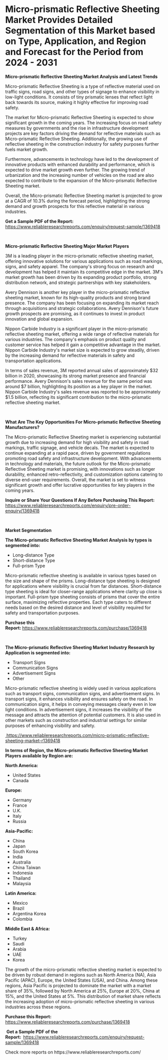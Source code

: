 <p><h1>Micro-prismatic Reflective Sheeting Market Provides Detailed Segmentation of this Market based on Type, Application, and Region and Forecast for the Period from 2024 - 2031</h1></p><p><strong>Micro-prismatic Reflective Sheeting Market Analysis and Latest Trends</strong></p>
<p><p>Micro-prismatic Reflective Sheeting is a type of reflective material used on traffic signs, road signs, and other types of signage to enhance visibility in low-light conditions. It consists of tiny prismatic lenses that reflect light back towards its source, making it highly effective for improving road safety.</p><p>The market for Micro-prismatic Reflective Sheeting is expected to show significant growth in the coming years. The increasing focus on road safety measures by governments and the rise in infrastructure development projects are key factors driving the demand for reflective materials such as Micro-prismatic Reflective Sheeting. Additionally, the growing use of reflective sheeting in the construction industry for safety purposes further fuels market growth.</p><p>Furthermore, advancements in technology have led to the development of innovative products with enhanced durability and performance, which is expected to drive market growth even further. The growing trend of urbanization and the increasing number of vehicles on the road are also expected to contribute to the expansion of the Micro-prismatic Reflective Sheeting market.</p><p>Overall, the Micro-prismatic Reflective Sheeting market is projected to grow at a CAGR of 10.3% during the forecast period, highlighting the strong demand and growth prospects for this reflective material in various industries.</p></p>
<p><strong>Get a Sample PDF of the Report:&nbsp;</strong> <a href="https://www.reliableresearchreports.com/enquiry/request-sample/1369418">https://www.reliableresearchreports.com/enquiry/request-sample/1369418</a></p>
<p>&nbsp;</p>
<p><strong>Micro-prismatic Reflective Sheeting Major Market Players</strong></p>
<p><p>3M is a leading player in the micro-prismatic reflective sheeting market, offering innovative solutions for various applications such as road markings, signs, and safety apparel. The company's strong focus on research and development has helped it maintain its competitive edge in the market. 3M's market growth has been driven by its expanding product portfolio, strong distribution network, and strategic partnerships with key stakeholders.</p><p>Avery Dennison is another key player in the micro-prismatic reflective sheeting market, known for its high-quality products and strong brand presence. The company has been focusing on expanding its market reach through acquisitions and strategic collaborations. Avery Dennison's future growth prospects are promising, as it continues to invest in product innovation and global expansion.</p><p>Nippon Carbide Industry is a significant player in the micro-prismatic reflective sheeting market, offering a wide range of reflective materials for various industries. The company's emphasis on product quality and customer service has helped it gain a competitive advantage in the market. Nippon Carbide Industry's market size is expected to grow steadily, driven by the increasing demand for reflective materials in safety and transportation applications.</p><p>In terms of sales revenue, 3M reported annual sales of approximately $32 billion in 2020, showcasing its strong market presence and financial performance. Avery Dennison's sales revenue for the same period was around $7 billion, highlighting its position as a key player in the market. Nippon Carbide Industry's sales revenue was reported to be approximately $1.5 billion, reflecting its significant contribution to the micro-prismatic reflective sheeting market.</p></p>
<p>&nbsp;</p>
<p><strong>What Are The Key Opportunities For Micro-prismatic Reflective Sheeting Manufacturers?</strong></p>
<p><p>The Micro-prismatic Reflective Sheeting market is experiencing substantial growth due to increasing demand for high visibility and safety in road markings, traffic signage, and vehicle decals. The market is expected to continue expanding at a rapid pace, driven by government regulations promoting road safety and infrastructure development. With advancements in technology and materials, the future outlook for the Micro-prismatic Reflective Sheeting market is promising, with innovations such as longer durability, enhanced retro-reflectivity, and customization options catering to diverse end-user requirements. Overall, the market is set to witness significant growth and offer lucrative opportunities for key players in the coming years.</p></p>
<p><strong>Inquire or Share Your Questions If Any Before Purchasing This Report:</strong> <a href="https://www.reliableresearchreports.com/enquiry/pre-order-enquiry/1369418">https://www.reliableresearchreports.com/enquiry/pre-order-enquiry/1369418</a></p>
<p>&nbsp;</p>
<p><strong>Market Segmentation</strong></p>
<p><strong>The Micro-prismatic Reflective Sheeting Market Analysis by types is segmented into:</strong></p>
<p><ul><li>Long-distance Type</li><li>Short-distance Type</li><li>Full-prism Type</li></ul></p>
<p><p>Micro-prismatic reflective sheeting is available in various types based on the size and shape of the prisms. Long-distance type sheeting is designed for applications where visibility is crucial from far distances. Short-distance type sheeting is ideal for closer-range applications where clarity up close is important. Full-prism type sheeting consists of prisms that cover the entire surface, maximizing reflective properties. Each type caters to different needs based on the desired distance and level of visibility required for safety and transportation purposes.</p></p>
<p><strong>Purchase this Report:&nbsp;</strong><a href="https://www.reliableresearchreports.com/purchase/1369418">https://www.reliableresearchreports.com/purchase/1369418</a></p>
<p>&nbsp;</p>
<p><strong>The Micro-prismatic Reflective Sheeting Market Industry Research by Application is segmented into:</strong></p>
<p><ul><li>Transport Signs</li><li>Communication Signs</li><li>Advertisement Signs</li><li>Other</li></ul></p>
<p><p>Micro-prismatic reflective sheeting is widely used in various applications such as transport signs, communication signs, and advertisement signs. In transport signs, it enhances visibility and ensures safety on the road. In communication signs, it helps in conveying messages clearly even in low light conditions. In advertisement signs, it increases the visibility of the message and attracts the attention of potential customers. It is also used in other markets such as construction and industrial settings for similar purposes of enhancing visibility and safety.</p></p>
<p><a href="https://www.reliableresearchreports.com/micro-prismatic-reflective-sheeting-market-r1369418">&nbsp;https://www.reliableresearchreports.com/micro-prismatic-reflective-sheeting-market-r1369418</a></p>
<p><strong>In terms of Region, the Micro-prismatic Reflective Sheeting Market Players available by Region are:</strong></p>
<p>
    <p> <strong> North America: </strong>
        <ul>
            <li>United States</li>
            <li>Canada</li>
        </ul>
        </p> 
    <p> <strong> Europe: </strong>
        <ul>
            <li>Germany</li>
            <li>France</li>
            <li>U.K.</li>
            <li>Italy</li>
            <li>Russia</li>
        </ul>
        </p> 
    <p> <strong> Asia-Pacific: </strong>
        <ul>
            <li>China</li>
            <li>Japan</li>
            <li>South Korea</li>
            <li>India</li>
            <li>Australia</li>
            <li>China Taiwan</li>
            <li>Indonesia</li>
            <li>Thailand</li>
            <li>Malaysia</li>
        </ul>
        </p> 
    <p> <strong> Latin America: </strong>
        <ul>
            <li>Mexico</li>
            <li>Brazil</li>
            <li>Argentina Korea</li>
            <li>Colombia</li>
        </ul>
        </p> 
    <p> <strong> Middle East & Africa: </strong>
        <ul>
            <li>Turkey</li>
            <li>Saudi</li>
            <li>Arabia</li>
            <li>UAE</li>
            <li>Korea</li>
        </ul>
    </p>
    </p>
<p><p>The growth of the micro-prismatic reflective sheeting market is expected to be driven by robust demand in regions such as North America (NA), Asia Pacific (APAC), Europe, the United States (USA), and China. Among these regions, Asia Pacific is projected to dominate the market with a market share of 35%, followed by North America at 25%, Europe at 20%, China at 15%, and the United States at 5%. This distribution of market share reflects the increasing adoption of micro-prismatic reflective sheeting in various industries across these regions.</p></p>
<p><strong>Purchase this Report: </strong><a href="https://www.reliableresearchreports.com/purchase/1369418">https://www.reliableresearchreports.com/purchase/1369418</a></p>
<p>&nbsp;<strong>Get a Sample PDF of the Report:&nbsp;&nbsp;</strong><a href="https://www.reliableresearchreports.com/enquiry/request-sample/1369418">https://www.reliableresearchreports.com/enquiry/request-sample/1369418</a></p>
<p><strong></strong></p>
<p>Check more reports on https://www.reliableresearchreports.com/</p>